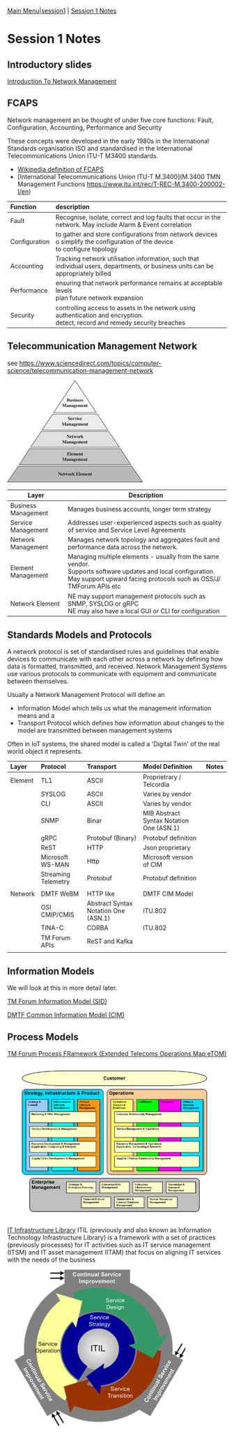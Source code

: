 [Main Menu](../../../sessions/README.md)|[session1](../../session1/) | [Session 1 Notes](../docs/sessionNotes.md)

# Session 1 Notes

## Introductory slides

[Introduction To Network Management](../../session1/docs/SolentLecture-Intro2-CG-2019.pdf)

## FCAPS

Network management an be thought of under five core functions: Fault, Configuration, Accounting, Performance and Security 

These concepts were developed in the early 1980s in the International Standards organisation ISO and standardised in the International Telecommunications Union ITU-T M3400 standards.

* [Wikipedia definition of FCAPS](https://en.wikipedia.org/wiki/FCAPS)
* [International Telecommunications Union ITU-T M.3400](M.3400 TMN Management Functions https://www.itu.int/rec/T-REC-M.3400-200002-I/en)

|Function     |  description    |
|:------------|:-------- |
| Fault       | Recognise, isolate, correct and log faults that occur in the network. May include Alarm & Event correlation            |
| Configuration      | to gather and store configurations from network devices<br>o simplify the configuration of the device<br>to configure topology           |
| Accounting      | Tracking network utilisation information, such that individual users, departments, or business units can be appropriately billed          |
| Performance        | ensuring that network performance remains at acceptable levels<br>plan future network expansion           |
| Security        | controlling access to assets in the network using authentication and encryption.<br>detect, record and remedy security breaches           |


## Telecommunication Management Network

see https://www.sciencedirect.com/topics/computer-science/telecommunication-management-network

![alt text](../docs/images/ManagementLayers.jpg "Figure ManagementLayers.jpg")

| Layer                   | Description   |
|--------------------|--- |
|Business Management | Manages business accounts, longer term strategy|
|Service Management | Addresses user-experienced aspects such as quality of service and Service Level Agreements|
|Network Management | Manages network topology and aggregates fault and performance data across the network.|
|Element Management |Managing multiple elements - usually from the same vendor.<BR>Supports software updates and local configuration.<BR>May support upward facing protocols such as OSS/J/ TMForum APIs etc  |
| Network Element | NE may support management protocols such as SNMP, SYSLOG or gRPC<BR>NE may also have a local GUI or CLI for configuration|

## Standards Models and Protocols

A network protocol is  set of standardised rules and guidelines that enable devices to communicate with each other across a network by defining how data is formatted, transmitted, and received. Network Management Systems use various protocols to communicate with equipment and communicate between themselves.

Usually a Network Management Protocol will define an 
* Information Model which tells us what the management information means and a 
* Transport Protocol which defines how information about changes to the model are transmitted between management systems

Often in IoT systems, the shared model is called a 'Digital Twin' of the real world object it represents.

| Layer      | Protocol      | Transport                  | Model Definition              | Notes |
|:-----------|:--------------|:---------------------------|:------------------------------|:------|
| Element    | TL1           | ASCII                      | Proprietrary / Telcordia      |       |
|            | SYSLOG        | ASCII                      | Varies by vendor              |       |
|            | CLI           | ASCII                      | Varies by vendor              |       |
|            | SNMP          | Binar                      | MIB Abstract Syntax Notation One (ASN.1)   |       |
|            | gRPC          | Protobuf (Binary)          | Protobuf definition           |       |
|            | ReST          | HTTP                       | Json proprietary              |       |
|            | Microsoft WS-MAN | Http                    | Microsoft version of CIM      |       |
|            | Streaming Telemetry | Protobuf             | Protobuf definition           |       |
|            |               |                            |                               |       |
| Network    | DMTF WeBM     |  HTTP like                 |  DMTF CIM Model               |       |
|            | OSI CMIP/CMIS  | Abstract Syntax Notation One (ASN.1) | ITU.802            |       |
|            | TINA-C        | CORBA                           |  ITU.802                 |       |
|            | TM Forum APIs   | ReST and Kafka           |                               |       |
|            |               |                            |                               |       |

## Information Models

We will look at this in more detail later.

[TM Forum Information Model (SID)](https://www.tmforum.org/oda/information-framework-sid/)

[DMTF Common Information Model (CIM)](https://www.dmtf.org/standards/cim)

## Process Models

[TM Forum Process FRamework (Extended Telecoms Operations Map eTOM)](https://www.tmforum.org/oda/process-framework-etom/)

![alt text](../docs/images/TMForumETOM.png "Figure TMGorumETOM.png")


[IT Infrastructure Library](https://en.wikipedia.org/wiki/ITIL)  ITIL (previously and also known as Information Technology Infrastructure Library) is a framework with a set of practices (previously processes) for IT activities such as IT service management (ITSM) and IT asset management (ITAM) that focus on aligning IT services with the needs of the business

![alt text](../docs/images/itil.png "Figure itil.png")
